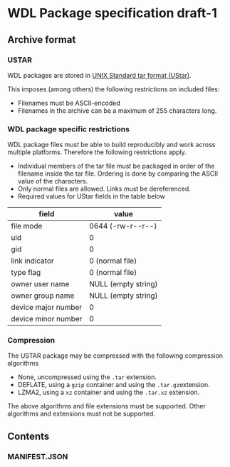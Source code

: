# WDL Package specification draft-1

## Archive format

### USTAR
WDL packages are stored in [UNIX Standard tar format (UStar)](
https://en.wikipedia.org/wiki/Tar_(computing)#UStar_format).

This imposes (among others) the following restrictions on included files:

- Filenames must be ASCII-encoded
- Filenames in the archive can be a maximum of 255 characters long.

### WDL package specific restrictions

WDL package files must be able to build reproducibly and work across multiple
platforms. Therefore the following restrictions apply.

- Individual members of the tar file must be packaged in order of the filename
  inside the tar file. Ordering is done by comparing the ASCII value of the 
  characters.
- Only normal files are allowed. Links must be dereferenced.
- Required values for UStar fields in the table below

field | value 
---|---
file mode | 0644 (-rw-r--r--)
uid | 0
gid | 0
link indicator | 0 (normal file)
type flag | 0 (normal file)
owner user name | NULL (empty string)
owner group name | NULL (empty string)
device major number | 0
device minor number | 0

### Compression

The USTAR package may be compressed with the following compression algorithms

- None, uncompressed using the `.tar` extension.
- DEFLATE, using a `gzip` container and using the `.tar.gz`extension.
- LZMA2, using a `xz` container and using the `.tar.xz` extension.

The above algorithms and file extensions must be supported. Other algorithms
and extensions must not be supported.

## Contents

### MANIFEST.JSON